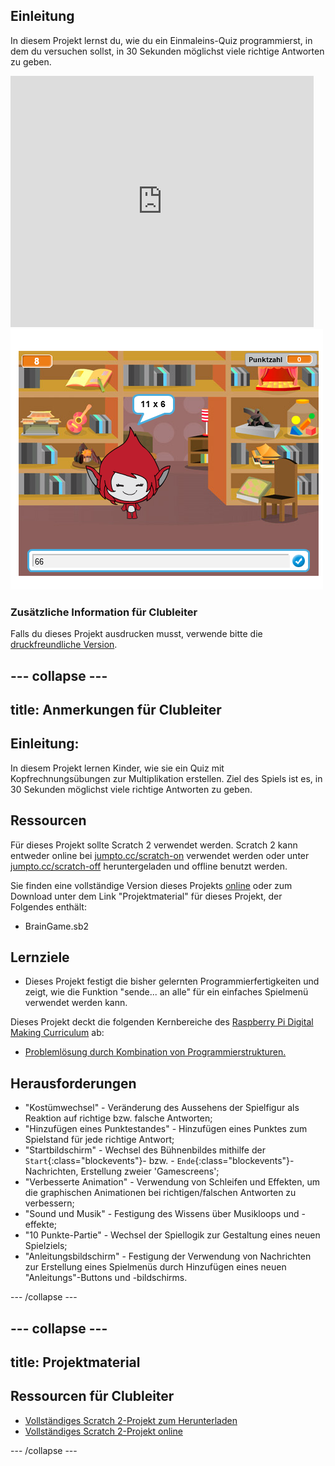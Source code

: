 ## Einleitung

In diesem Projekt lernst du, wie du ein Einmaleins-Quiz programmierst, in dem du versuchen sollst, in 30 Sekunden möglichst viele richtige Antworten zu geben.

<div class="scratch-preview">
  <iframe allowtransparency="true" width="485" height="402" src="https://scratch.mit.edu/projects/embed/42225768/?autostart=false" frameborder="0"></iframe>
  <img src="images/brain-final.png">
</div>

### Zusätzliche Information für Clubleiter

Falls du dieses Projekt ausdrucken musst, verwende bitte die [druckfreundliche Version](https://projects.raspberrypi.org/en/projects/brain-game/print).

## \--- collapse \---

## title: Anmerkungen für Clubleiter

## Einleitung:

In diesem Projekt lernen Kinder, wie sie ein Quiz mit Kopfrechnungsübungen zur Multiplikation erstellen. Ziel des Spiels ist es, in 30 Sekunden möglichst viele richtige Antworten zu geben.

## Ressourcen

Für dieses Projekt sollte Scratch 2 verwendet werden. Scratch 2 kann entweder online bei [jumpto.cc/scratch-on](http://jumpto.cc/scratch-on) verwendet werden oder unter [ jumpto.cc/scratch-off](http://jumpto.cc/scratch-off) heruntergeladen und offline benutzt werden.

Sie finden eine vollständige Version dieses Projekts [online](http://scratch.mit.edu/projects/42225768/#editor) oder zum Download unter dem Link "Projektmaterial" für dieses Projekt, der Folgendes enthält:

* BrainGame.sb2

## Lernziele

* Dieses Projekt festigt die bisher gelernten Programmierfertigkeiten und zeigt, wie die Funktion "sende... an alle" für ein einfaches Spielmenü verwendet werden kann.

Dieses Projekt deckt die folgenden Kernbereiche des [Raspberry Pi Digital Making Curriculum](http://rpf.io/curriculum) ab:

* [Problemlösung durch Kombination von Programmierstrukturen.](https://www.raspberrypi.org/curriculum/programming/builder)

## Herausforderungen

* "Kostümwechsel" - Veränderung des Aussehens der Spielfigur als Reaktion auf richtige bzw. falsche Antworten;
* "Hinzufügen eines Punktestandes" - Hinzufügen eines Punktes zum Spielstand für jede richtige Antwort;
* "Startbildschirm" - Wechsel des Bühnenbildes mithilfe der `Start`{:class="blockevents"}- bzw. - `Ende`{:class="blockevents"}-Nachrichten, Erstellung zweier 'Gamescreens';
* "Verbesserte Animation" - Verwendung von Schleifen und Effekten, um die graphischen Animationen bei richtigen/falschen Antworten zu verbessern;
* "Sound und Musik" - Festigung des Wissens über Musikloops und -effekte;
* "10 Punkte-Partie" - Wechsel der Spiellogik zur Gestaltung eines neuen Spielziels;
* "Anleitungsbildschirm" - Festigung der Verwendung von Nachrichten zur Erstellung eines Spielmenüs durch Hinzufügen eines neuen "Anleitungs"-Buttons und -bildschirms.

\--- /collapse \---

## \--- collapse \---

## title: Projektmaterial

## Ressourcen für Clubleiter

* [Vollständiges Scratch 2-Projekt zum Herunterladen](resources/BrainGame.sb2)
* [Vollständiges Scratch 2-Projekt online](http://scratch.mit.edu/projects/42225768/#editor)

\--- /collapse \---